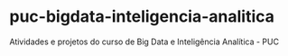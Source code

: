 # puc-bigdata-inteligencia-analitica
Atividades e projetos do curso de Big Data e Inteligência Analítica - PUC
